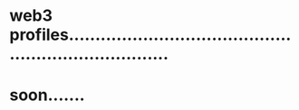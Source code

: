# web3 profiles........................................................................
# soon.......
